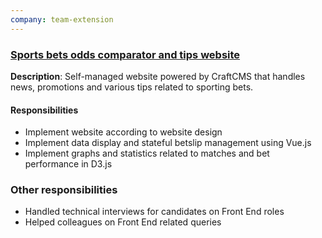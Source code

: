```yaml
---
company: team-extension
---
```


### [Sports bets odds comparator and tips website](https://punepariu.ro)

**Description**: Self-managed website powered by CraftCMS that handles news, promotions and various tips related to sporting bets.

#### Responsibilities
- Implement website according to website design
- Implement data display and stateful betslip management using Vue.js
- Implement graphs and statistics related to matches and bet performance in D3.js


### Other responsibilities
- Handled technical interviews for candidates on Front End roles
- Helped colleagues on Front End related queries